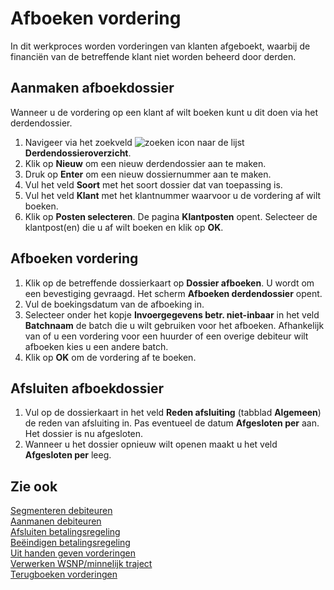 # Afboeken vordering

In dit werkproces worden vorderingen van klanten afgeboekt, waarbij de financiën van de betreffende klant niet worden beheerd door derden.

## Aanmaken afboekdossier

Wanneer u de vordering op een klant af wilt boeken kunt u dit doen via het derdendossier.

1. Navigeer via het zoekveld ![zoeken icon](/assets/images/zoeken.png "zoeken icon") naar de lijst **Derdendossieroverzicht**.
2. Klik op **Nieuw** om een nieuw derdendossier aan te maken.
3. Druk op **Enter** om een nieuw dossiernummer aan te maken.
4. Vul het veld **Soort** met het soort dossier dat van toepassing is.
5. Vul het veld **Klant** met het klantnummer waarvoor u de vordering af wilt boeken.
6. Klik op **Posten selecteren**. De pagina **Klantposten** opent. Selecteer de klantpost(en) die u af wilt boeken en klik op **OK**.

## Afboeken vordering

1. Klik op de betreffende dossierkaart op **Dossier afboeken**. U wordt om een bevestiging gevraagd. Het scherm **Afboeken derdendossier** opent.
2. Vul de boekingsdatum van de afboeking in.
3. Selecteer onder het kopje **Invoergegevens betr. niet-inbaar** in het veld **Batchnaam** de batch die u wilt gebruiken voor het afboeken. Afhankelijk van of u een vordering voor een huurder of een overige debiteur wilt afboeken kies u een andere batch.
4. Klik op **OK** om de vordering af te boeken.

## Afsluiten afboekdossier

1. Vul op de dossierkaart in het veld **Reden afsluiting** (tabblad **Algemeen**) de reden van afsluiting in. Pas eventueel de datum **Afgesloten per** aan. Het dossier is nu afgesloten.
2. Wanneer u het dossier opnieuw wilt openen maakt u het veld **Afgesloten per** leeg.

## Zie ook

[Segmenteren debiteuren](segmenteren-debiteuren/)  
[Aanmanen debiteuren](aanmanen-debiteuren/)  
[Afsluiten betalingsregeling](afsluiten-etalingsregeling/)  
[Beëindigen betalingsregeling](beeindigen-betalingsregeling/)  
[Uit handen geven vorderingen](uit-handen-geven-vorderingen/)  
[Verwerken WSNP/minnelijk traject](verwerken-wsnp-minnelijk-traject/)  
[Terugboeken vorderingen](terugboeken-vorderingen/)
